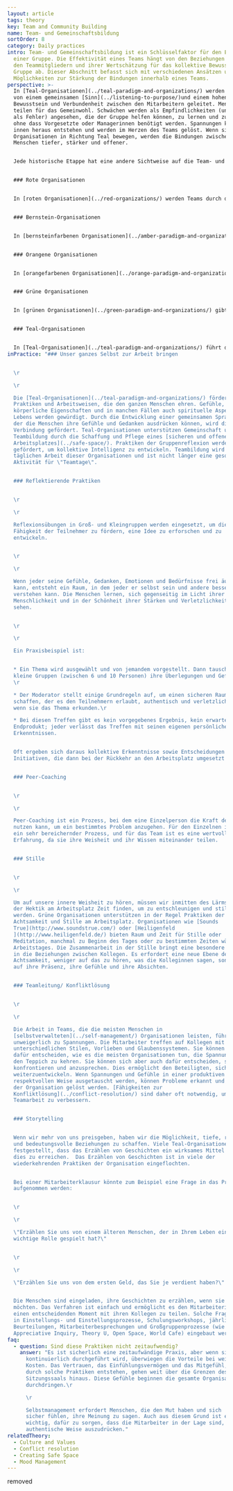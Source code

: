 ```yaml
---
layout: article
tags: theory
key: Team and Community Building
name: Team- und Gemeinschaftsbildung
sortOrder: 8
category: Daily practices
intro: Team- und Gemeinschaftsbildung ist ein Schlüsselfaktor für den Erfolg
  einer Gruppe. Die Effektivität eines Teams hängt von den Beziehungen zwischen
  den Teammitgliedern und ihrer Wertschätzung für das kollektive Bewusstsein der
  Gruppe ab. Dieser Abschnitt befasst sich mit verschiedenen Ansätzen und
  Möglichkeiten zur Stärkung der Bindungen innerhalb eines Teams.
perspective: >-
  In [Teal-Organisationen](../teal-paradigm-and-organizations/) werden die Teams
  von einem gemeinsamen [Sinn](../listening-to-purpose/)und einem hohen Maß an
  Bewusstsein und Verbundenheit zwischen den Mitarbeitern geleitet. Menschen
  teilen für das Gemeinwohl. Schwächen werden als Empfindlichkeiten (und nicht
  als Fehler) angesehen, die der Gruppe helfen können, zu lernen und zu wachsen,
  ohne dass Vorgesetzte oder Managerinnen benötigt werden. Spannungen können von
  innen heraus entstehen und werden im Herzen des Teams gelöst. Wenn sich
  Organisationen in Richtung Teal bewegen, werden die Bindungen zwischen den
  Menschen tiefer, stärker und offener.


  Jede historische Etappe hat eine andere Sichtweise auf die Team- und Gemeinschaftsbildung und sehr unterschiedliche Praktiken hervorgebracht:


  ### Rote Organisationen


  In [roten Organisationen](../red-organizations/) werden Teams durch das Charisma des Leiters und seine Fähigkeit, seine Energie und Ziele auf seine Mitarbeiter zu übertragen, zusammengehalten. Die Stärke und Macht der Führungskraft schützt die Gemeinschaft vor ihren Ängsten und Sorgen gegenüber der Außenwelt.


  ### Bernstein-Organisationen


  In [bernsteinfarbenen Organisationen](../amber-paradigm-and-organizations/) sind die Führungskräfte für die Ergebnisse ihrer Teams verantwortlich. Es werden Anweisungen gegeben und klare Parameter, Prozesse und Richtlinien leiten die Entscheidungsfindung. Die Effizienz von Teams hängt im Allgemeinen von der Fähigkeit ihrer Führungskräfte ab, Ziele klar und realistisch zu kommunizieren. Eine wechselseitige Kommunikation wird oft als unnötig erachtet. Die Mitarbeiterinnen fühlen sich oft stark mit ihrem Unternehmen verbunden und knüpfen enge Bande innerhalb ihrer Peer-Group. In der Regel knüpft man Kontakte zu anderen Mitarbeitern der gleichen Ebene.


  ### Orangene Organisationen


  In [orangefarbenen Organisationen](../orange-paradigm-and-organizations/) wird die Fähigkeit zur Teamarbeit als ein Mittel zur Verbesserung der Leistung und Produktivität der Mitarbeiter angesehen. Orangefarbene Organisationen fördern häufig Teambuilding-Aktivitäten und integrieren sie in die Struktur des Unternehmens. Teambuilding wird als eine wettbewerbsorientierte Aktivität betrachtet. Die Veranstaltungen sind manchmal so konzipiert, dass sie starke emotionale Erlebnisse bieten (Herausforderungen, Extremsportarten, Partys usw.), um Menschen zusammenzuschweißen. Oft werden auch verschiedene Persönlichkeitstypen kennengelernt, damit die Mitarbeiterinnen lernen, ihr Verhalten zum Nutzen des Teams anzupassen.


  ### Grüne Organisationen


  In [grünen Organisationen](../green-paradigm-and-organizations/) gibt es Raum für den Austausch von Gefühlen und Emotionen mit Kollegen. Oft werden lustige und soziale Aktivitäten organisiert, damit sich die Menschen besser kennenlernen können. Dies erhöht das Verständnis und das Vertrauen zwischen den Kolleginnen. Die Teambildung soll auch die Entwicklung gemeinsamer Werte und Visionen durch Bottom-up-Prozesse unterstützen. Team- oder Community-Building-Aktivitäten werden in der Regel durch Personalinitiativen vorangetrieben. Grüne Organisationen investieren auch häufig in externes Engagement und Gemeinschaftsbildung als Teil ihrer Strategie der sozialen Verantwortung.


  ### Teal-Organisationen


  In [Teal-Organisationen](../teal-paradigm-and-organizations/) führt die Stärke der Verbindung zwischen den Menschen zu einem Umfeld, in dem die kollektive Intelligenz gefördert und beachtet wird. Jeder trägt auf seine Weise bei und erkennt, dass die Gruppe nur dann erfolgreich ist, wenn auch er selbst erfolgreich ist. Die Menschen werden dazu ermutigt, sich ganz in die Arbeit einzubringen und ihre Verletzlichkeit, Ideen und Stärken in einem vertrauensvollen Umfeld zu teilen. Sie wenden Praktiken an, die eine offene und vertrauensvolle Kommunikation unterstützen und die Kreativität am Arbeitsplatz fördern. Sie ermutigen auch oft dazu, sich Zeit zu nehmen, um durch Meditation oder stille Praktiken zur Ruhe zu kommen und nachzudenken.
inPractice: "### Unser ganzes Selbst zur Arbeit bringen


  \r

  \r

  Die [Teal-Organisationen](../teal-paradigm-and-organizations/) fördern
  Praktiken und Arbeitsweisen, die den ganzen Menschen ehren. Gefühle, Gedanken,
  körperliche Eigenschaften und in manchen Fällen auch spirituelle Aspekte des
  Lebens werden gewürdigt. Durch die Entwicklung einer gemeinsamen Sprache, in
  der die Menschen ihre Gefühle und Gedanken ausdrücken können, wird die
  Verbindung gefördert. Teal-Organisationen unterstützen Gemeinschaft und
  Teambildung durch die Schaffung und Pflege eines [sicheren und offenen
  Arbeitsplatzes](../safe-space/). Praktiken der Gruppenreflexion werden
  gefördert, um kollektive Intelligenz zu entwickeln. Teambildung wird Teil der
  täglichen Arbeit dieser Organisationen und ist nicht länger eine gesonderte
  Aktivität für \"Teamtage\".


  ### Reflektierende Praktiken


  \r

  \r

  Reflexionsübungen in Groß- und Kleingruppen werden eingesetzt, um die
  Fähigkeit der Teilnehmer zu fördern, eine Idee zu erforschen und zu
  entwickeln.


  \r

  \r

  Wenn jeder seine Gefühle, Gedanken, Emotionen und Bedürfnisse frei äußern
  kann, entsteht ein Raum, in dem jeder er selbst sein und andere besser
  verstehen kann. Die Menschen lernen, sich gegenseitig im Licht ihrer
  Menschlichkeit und in der Schönheit ihrer Stärken und Verletzlichkeit zu
  sehen.


  \r

  \r

  Ein Praxisbeispiel ist:


  * Ein Thema wird ausgewählt und von jemandem vorgestellt. Dann tauschen
  kleine Gruppen (zwischen 6 und 10 Personen) ihre Überlegungen und Gefühle aus.
  \r

  * Der Moderator stellt einige Grundregeln auf, um einen sicheren Raum zu
  schaffen, der es den Teilnehmern erlaubt, authentisch und verletzlich zu sein,
  wenn sie das Thema erkunden.\r

  * Bei diesen Treffen gibt es kein vorgegebenes Ergebnis, kein erwartetes
  Endprodukt; jeder verlässt das Treffen mit seinen eigenen persönlichen
  Erkenntnissen.


  Oft ergeben sich daraus kollektive Erkenntnisse sowie Entscheidungen und
  Initiativen, die dann bei der Rückkehr an den Arbeitsplatz umgesetzt werden.


  ### Peer-Coaching


  \r

  \r

  Peer-Coaching ist ein Prozess, bei dem eine Einzelperson die Kraft des Teams
  nutzen kann, um ein bestimmtes Problem anzugehen. Für den Einzelnen ist es oft
  ein sehr bereichernder Prozess, und für das Team ist es eine wertvolle
  Erfahrung, da sie ihre Weisheit und ihr Wissen miteinander teilen.


  ### Stille


  \r

  \r

  Um auf unsere innere Weisheit zu hören, müssen wir inmitten des Lärms und
  der Hektik am Arbeitsplatz Zeit finden, um zu entschleunigen und still zu
  werden. Grüne Organisationen unterstützen in der Regel Praktiken der
  Achtsamkeit und Stille am Arbeitsplatz. Organisationen wie [Sounds
  True](http://www.soundstrue.com/) oder [Heiligenfeld
  ](http://www.heiligenfeld.de/) bieten Raum und Zeit für Stille oder
  Meditation, manchmal zu Beginn des Tages oder zu bestimmten Zeiten während des
  Arbeitstages. Die Zusammenarbeit in der Stille bringt eine besondere Qualität
  in die Beziehungen zwischen Kollegen. Es erfordert eine neue Ebene der
  Achtsamkeit, weniger auf das zu hören, was die Kolleginnen sagen, sondern mehr
  auf ihre Präsenz, ihre Gefühle und ihre Absichten.


  ### Teamleitung/ Konfliktlösung


  \r

  \r

  Die Arbeit in Teams, die die meisten Menschen in
  [selbstverwalteten](../self-management/) Organisationen leisten, führt
  unweigerlich zu Spannungen. Die Mitarbeiter treffen auf Kollegen mit
  unterschiedlichen Stilen, Vorlieben und Glaubenssystemen. Sie können sich
  dafür entscheiden, wie es die meisten Organisationen tun, die Spannungen unter
  den Teppich zu kehren. Sie können sich aber auch dafür entscheiden, sie zu
  konfrontieren und anzusprechen. Dies ermöglicht den Beteiligten, sich
  weiterzuentwickeln. Wenn Spannungen und Gefühle in einer produktiven und
  respektvollen Weise ausgetauscht werden, können Probleme erkannt und zum Wohle
  der Organisation gelöst werden. [Fähigkeiten zur
  Konfliktlösung](../conflict-resolution/) sind daher oft notwendig, um die
  Teamarbeit zu verbessern.


  ### Storytelling


  Wenn wir mehr von uns preisgeben, haben wir die Möglichkeit, tiefe, reiche
  und bedeutungsvolle Beziehungen zu schaffen. Viele Teal-Organisationen haben
  festgestellt, dass das Erzählen von Geschichten ein wirksames Mittel ist, um
  dies zu erreichen.  Das Erzählen von Geschichten ist in viele der
  wiederkehrenden Praktiken der Organisation eingeflochten.


  Bei einer Mitarbeiterklausur könnte zum Beispiel eine Frage in das Programm
  aufgenommen werden:


  \r

  \r

  \"Erzählen Sie uns von einem älteren Menschen, der in Ihrem Leben eine
  wichtige Rolle gespielt hat?\"


  \r

  \r

  \"Erzählen Sie uns von dem ersten Geld, das Sie je verdient haben?\"


  Die Menschen sind eingeladen, ihre Geschichten zu erzählen, wenn sie das
  möchten. Das Verfahren ist einfach und ermöglicht es den Mitarbeiterinnen,
  einen entscheidenden Moment mit ihren Kollegen zu teilen. Solche Fragen können
  in Einstellungs- und Einstellungsprozesse, Schulungsworkshops, jährliche
  Beurteilungen, Mitarbeiterbesprechungen und Großgruppenprozesse (wie
  Appreciative Inquiry, Theory U, Open Space, World Cafe) eingebaut werden."
faq:
  - question: Sind diese Praktiken nicht zeitaufwendig?
    answer: "Es ist sicherlich eine zeitaufwändige Praxis, aber wenn sie
      kontinuierlich durchgeführt wird, überwiegen die Vorteile bei weitem die
      Kosten. Das Vertrauen, das Einfühlungsvermögen und das Mitgefühl, die
      durch solche Praktiken entstehen, gehen weit über die Grenzen des
      Sitzungssaals hinaus. Diese Gefühle beginnen die gesamte Organisation zu
      durchdringen.\r

      \r

      Selbstmanagement erfordert Menschen, die den Mut haben und sich
      sicher fühlen, ihre Meinung zu sagen. Auch aus diesem Grund ist es sehr
      wichtig, dafür zu sorgen, dass die Mitarbeiter in der Lage sind, sich auf
      authentische Weise auszudrücken."
relatedTheory:
  - Culture and Values
  - Conflict resolution
  - Creating Safe Space
  - Mood Management
---
```

removed